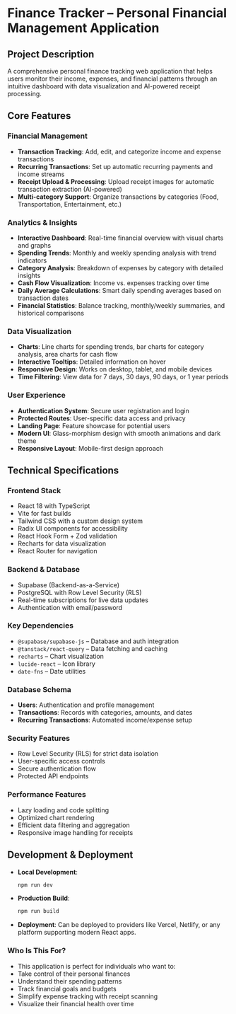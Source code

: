 # Finance Tracker – Personal Financial Management Application

## Project Description

A comprehensive personal finance tracking web application that helps users monitor their income, expenses, and financial patterns through an intuitive dashboard with data visualization and AI-powered receipt processing.

## Core Features

### Financial Management

- **Transaction Tracking**: Add, edit, and categorize income and expense transactions
- **Recurring Transactions**: Set up automatic recurring payments and income streams
- **Receipt Upload & Processing**: Upload receipt images for automatic transaction extraction (AI-powered)
- **Multi-category Support**: Organize transactions by categories (Food, Transportation, Entertainment, etc.)

### Analytics & Insights

- **Interactive Dashboard**: Real-time financial overview with visual charts and graphs
- **Spending Trends**: Monthly and weekly spending analysis with trend indicators
- **Category Analysis**: Breakdown of expenses by category with detailed insights
- **Cash Flow Visualization**: Income vs. expenses tracking over time
- **Daily Average Calculations**: Smart daily spending averages based on transaction dates
- **Financial Statistics**: Balance tracking, monthly/weekly summaries, and historical comparisons

### Data Visualization

- **Charts**: Line charts for spending trends, bar charts for category analysis, area charts for cash flow
- **Interactive Tooltips**: Detailed information on hover
- **Responsive Design**: Works on desktop, tablet, and mobile devices
- **Time Filtering**: View data for 7 days, 30 days, 90 days, or 1 year periods

### User Experience

- **Authentication System**: Secure user registration and login
- **Protected Routes**: User-specific data access and privacy
- **Landing Page**: Feature showcase for potential users
- **Modern UI**: Glass-morphism design with smooth animations and dark theme
- **Responsive Layout**: Mobile-first design approach

## Technical Specifications

### Frontend Stack

- React 18 with TypeScript
- Vite for fast builds
- Tailwind CSS with a custom design system
- Radix UI components for accessibility
- React Hook Form + Zod validation
- Recharts for data visualization
- React Router for navigation

### Backend & Database

- Supabase (Backend-as-a-Service)
- PostgreSQL with Row Level Security (RLS)
- Real-time subscriptions for live data updates
- Authentication with email/password

### Key Dependencies

- `@supabase/supabase-js` – Database and auth integration
- `@tanstack/react-query` – Data fetching and caching
- `recharts` – Chart visualization
- `lucide-react` – Icon library
- `date-fns` – Date utilities

### Database Schema

- **Users**: Authentication and profile management
- **Transactions**: Records with categories, amounts, and dates
- **Recurring Transactions**: Automated income/expense setup

### Security Features

- Row Level Security (RLS) for strict data isolation
- User-specific access controls
- Secure authentication flow
- Protected API endpoints

### Performance Features

- Lazy loading and code splitting
- Optimized chart rendering
- Efficient data filtering and aggregation
- Responsive image handling for receipts

## Development & Deployment

- **Local Development**:
  ```sh
  npm run dev
  ```
- **Production Build**:
  ```sh
  npm run build
  ```
- **Deployment**:
  Can be deployed to providers like Vercel, Netlify, or any platform supporting modern React apps.

### Who Is This For?

- This application is perfect for individuals who want to:
- Take control of their personal finances
- Understand their spending patterns
- Track financial goals and budgets
- Simplify expense tracking with receipt scanning
- Visualize their financial health over time
